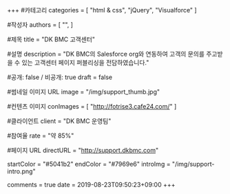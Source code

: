 +++
#카테고리
categories = [
    "html & css",
    "jQuery",
    "Visualforce"
]

#작성자
authors = [
    "",
]

#제목
title = "DK BMC 고객센터"

#설명
description = "DK BMC의 Salesforce org와 연동하여 고객의 문의를 주고받을 수 있는 고객센터 페이지 퍼블리싱을 전담하였습니다."

#공개: false / 비공개: true
draft = false

#썸네일 이미지 URL
image = "/img/support_thumb.jpg"

#컨텐츠 이미지
conImages = [
    "http://fotrise3.cafe24.com/"
]

#클라이언트
client = "DK BMC 운영팀"

#참여율
rate = "약 85%"

#페이지 URL
directURL = "http://support.dkbmc.com"

startColor = "#5041b2"
endColor = "#7969e6"
introImg = "/img/support-intro.png"

comments = true
date = 2019-08-23T09:50:23+09:00
+++

<!-- 게시글 내용 -->